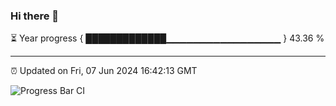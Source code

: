 ### Hi there 👋

⏳ Year progress { █████████████▁▁▁▁▁▁▁▁▁▁▁▁▁▁▁▁▁ } 43.36 %

---

⏰ Updated on Fri, 07 Jun 2024 16:42:13 GMT

![Progress Bar CI](https://github.com/IshwaranRudhara/GIT-ACTION/workflows/Progress%20Bar%20CI/badge.svg)
